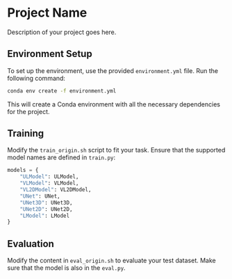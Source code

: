# Project Name

Description of your project goes here.

## Environment Setup

To set up the environment, use the provided `environment.yml` file. Run the following command:

```bash
conda env create -f environment.yml
```
This will create a Conda environment with all the necessary dependencies for the project.

## Training

Modify the `train_origin.sh` script to fit your task.
Ensure that the supported model names are defined in `train.py`:
```python
models = {
    "ULModel": ULModel,
    "VLModel": VLModel,
    "VL2DModel": VL2DModel,
    "UNet": UNet,
    "UNet3D": UNet3D,
    "UNet2D": UNet2D,
    "LModel": LModel
}
```

## Evaluation
Modify the content in `eval_origin.sh` to evaluate your test dataset.
Make sure that the model is also in the `eval.py`.
